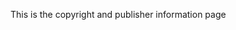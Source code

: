 <p style="page-break-after: always;"> </p>

<div class=copyinfo>
This is the copyright and publisher information page
</div>
